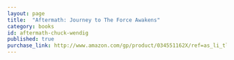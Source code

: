 ```yaml
---
layout: page
title:  "Aftermath: Journey to The Force Awakens"
category: books
id: aftermath-chuck-wendig
published: true
purchase_link: http://www.amazon.com/gp/product/034551162X/ref=as_li_tl?ie=UTF8&camp=1789&creative=390957&creativeASIN=034551162X&linkCode=as2&tag=bekubl-20&linkId=GR4NUR5FQNDTFTQ6
---
```



